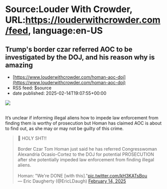# Source:Louder With Crowder, URL:https://louderwithcrowder.com/feed, language:en-US

## Trump's border czar referred AOC to be investigated by the DOJ, and his reason why is amazing
 - [https://www.louderwithcrowder.com/homan-aoc-doj](https://www.louderwithcrowder.com/homan-aoc-doj)
 - RSS feed: $source
 - date published: 2025-02-14T19:07:55+00:00

<img src="https://www.louderwithcrowder.com/media-library/image.png?id=56504434&width=1200&height=800&coordinates=100%2C0%2C100%2C0"/><br/><br/><p>It’s unclear if informing illegal aliens how to impede law enforcement from finding them is worthy of prosecution but Homan has claimed AOC is about to find out, as she may or may not be guilty of this crime.</p><div class="rm-embed embed-media"><blockquote class="twitter-tweet">🚨 HOLY SHT!!<br/><br/>Border Czar Tom Homan just said he has referred Congresswoman Alexandria Ocasio-Cortez to the DOJ for potential PROSECUTION after she potentially impeded law enforcement from finding illegal aliens.<br/><br/>Homan: "We're DONE [with this]."<a href="https://t.co/kH3KATsBou">pic.twitter.com/kH3KATsBou</a><br/>— Eric Daugherty (@EricLDaugh) <a href="https://twitter.com/EricLDaugh/status/1890209547140395481?ref_src=twsrc%5Etfw">February 14, 2025</a></blockquote> <script async="" charset="utf-8" src="https://platform.twitter.com/widgets.js"></scrip

## Father captures nightmare fuel moment his son is swallowed by a massive whale... before being spit back up
 - [https://www.louderwithcrowder.com/father-watches-whale-eat-son](https://www.louderwithcrowder.com/father-watches-whale-eat-son)
 - RSS feed: $source
 - date published: 2025-02-14T18:02:57+00:00

<img src="https://www.louderwithcrowder.com/media-library/image.png?id=56502055&width=1200&height=800&coordinates=224%2C0%2C225%2C0"/><br/><br/><p>According to the interweb, there is no evidence a human has ever been swallowed by a whale and survived in the last 100 years. Additionally, if you find yourself in these unfortunate circumstances, the chances of surviving are slim to none. However, one kayaker survived being briefly trapped in a humpback's mouth and has lived to tell the story.</p><div class="rm-embed embed-media"><blockquote class="twitter-tweet">NEW: Kayaker gets “eaten” and spit out by a humpback whale off the coast of Chile.<br/><br/>"Stay calm, stay calm," the man's father could be heard saying in the video.<br/><br/>The man, Adrián Simancas, says he thought the whale had swallowed him.<br/><br/>"When I came up and started floating, I was… <a href="https://t.co/tu8FWuplIx">pic.twitter.com/tu8FWuplIx</a><br/>— Collin Rugg (@CollinRugg) <a href="https://twitter.com/Col

## Dude! JD Vance GOES OFF on Europeans being anti-free speech tyrants, and even Greta Thunberg caught a stray
 - [https://www.louderwithcrowder.com/jd-vance-greta-thunberg](https://www.louderwithcrowder.com/jd-vance-greta-thunberg)
 - RSS feed: $source
 - date published: 2025-02-14T17:18:27+00:00

<img src="https://www.louderwithcrowder.com/media-library/image.png?id=56501341&width=1245&height=700&coordinates=27%2C0%2C28%2C0"/><br/><br/><p>Protect this man at all costs. Much attention from the left and the media (but I repeat myself) has been spent on Cousin Elon. I don't think they have the strength to attack Trump anymore. But it's only a matter of time before they realize what a threat Vice President JD Vance is. Exhibit Q is our dude giving a speech and telling a room full of Europeans how much they are a failure of a people and suck at life. Most notably, when it comes to free speech, Europeans don't have it, and the globalists who control them don't believe in it.</p><p>We here at the Louder with Crowder Dot Com website like to apply the Sam Roberts Rules of Wrestling to politics: watch the product, everything counts, and speculate wildly. These rules will apply to most Vance content because he's next in line, and this is a high-profile trip for a VICE president to take 

## An NBC News journalismer found a way to use climate change to ruin your Valentine's Day: they're coming after CHOCOLATE
 - [https://www.louderwithcrowder.com/nbc-chocolate-climate](https://www.louderwithcrowder.com/nbc-chocolate-climate)
 - RSS feed: $source
 - date published: 2025-02-14T12:47:17+00:00

<img src="https://www.louderwithcrowder.com/media-library/image.jpg?id=56495134&width=1200&height=800&coordinates=0%2C0%2C0%2C0"/><br/><br/><p>It’s unclear why the left ties every minor inconvenience to climate change but they have mastered this technique perfectly, as they have somehow connected Valentine's Chocolate prices to this invisible evil. </p><p><a href="https://www.nbcnews.com/business/consumer/chocolate-prices-valentines-day-candy-climate-change-rcna190866" rel="noopener noreferrer" target="_blank"><u><em><em>NBC </em></em></u></a>has reported that Climate Change is making chocolate more expensive.</p><div class="rm-embed embed-media"><blockquote class="twitter-tweet">Ahead of Valentine’s Day, <a href="https://twitter.com/NBCNews?ref_src=twsrc%5Etfw">@NBCNews</a> speaks with Jason Clay about how climate change is impacting cocoa production in West Africa—and why collaboration, not competition, is key to sustainability. <a href="https://t.co/bA2zcEM9eV">https://t.co/bA2zcE

## Donald Trump BURIES Mitch McConnell (figuratively) over the senator's latest anti-MAGA stunt
 - [https://www.louderwithcrowder.com/donald-trump-mitch-mconnell-rfk](https://www.louderwithcrowder.com/donald-trump-mitch-mconnell-rfk)
 - RSS feed: $source
 - date published: 2025-02-14T12:44:22+00:00

<img src="https://www.louderwithcrowder.com/media-library/image.png?id=56498777&width=1200&height=800&coordinates=100%2C0%2C100%2C0"/><br/><br/><p>It was another magnificent mighty MAGA morning in America this week. Ackshually, it was two back-to-back magnificent mighty MAGA mornings in America. Tulsi Gabbard was confirmed as the Director of National Intelligence on Wednesday, and then MAHA-mania ran wild on Thursday with the confirmation of RFK Jr. to HHS. It was a party-line vote 52-48, with the one Republican voting against Donald Trump's agenda being Mitch McConnell.</p><p>Least amused by this? Donald Trump.</p><p>The President buried the former "Cocaine Mitch" -- former because calling him "Cocaine Mitch" was a sign of respect - during comments at the Oval Office. FIGURATIVELY buried him. I should specify because if you've seen McConnell lately, I could understand you thinking I was being literal.</p><blockquote>[McConnell is] not equipped mentally. He wasn't equipped ten years 

